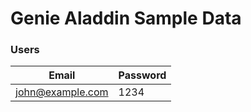 # Genie Aladdin Sample Data

### Users

| Email            | Password |
| ---------------- | -------- |
| john@example.com | 1234     |


